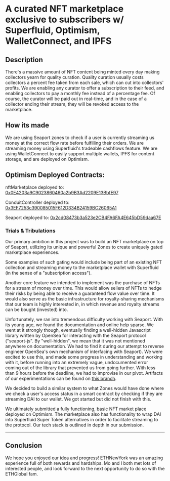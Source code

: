 # A curated NFT marketplace exclusive to subscribers w/ Superfluid, Optimism, WalletConnect, and IPFS

## Description

There's a massive amount of NFT content being minted every day making collectors yearn for quality curation. Quality curation usually costs collectors a percent fee taken from each sale, which can cut into collectors' profits. We are enabling any curator to offer a subscription to their feed, and enabling collectors to pay a monthly fee instead of a percentage fee. Of course, the curator will be paid out in real-time, and in the case of a collector ending their stream, they will be revoked access to the marketplace.

## How its made

We are using Seaport zones to check if a user is currently streaming us money at the correct flow rate before fulfilling their orders. We are streaming money using Superfluid's tradeable cashflows feature. We are using WalletConnect to easily support multiple wallets, IPFS for content storage, and are deployed on Optimism.

## Optimism Deployed Contracts:

nftMarketplace deployed to: [0x0E4203a9C9023860460a2b9B3Ad2209E13BbfE97](https://kovan-optimistic.etherscan.io/address/0x0E4203a9C9023860460a2b9B3Ad2209E13BbfE97)

ConduitController deployed to: [0x3EF7253c390085015F612D334B24159BC26065A1](https://kovan-optimistic.etherscan.io/address/0x3EF7253c390085015F612D334B24159BC26065A1)

Seaport deployed to: [0x2cd08473b3a523e2CB4FA6FA4E645bD59daa67E](https://kovan-optimistic.etherscan.io/address/0x2cd08473b3a523e2CB4FA6FA4E645bD59daa67E)

### Trials & Tribulations

Our primary ambition in this project was to build an NFT marketplace on top of Seaport, utilizing its unique and powerful Zones to create uniquely gated marketplace experiences.

Some examples of such gating would include being part of an existing NFT collection and streaming money to the marketplace wallet with Superfluid (in the sense of a "subscription access").

Another core feature we intended to implement was the purchase of NFTs for a stream of money over time. This would allow sellers of NFTs to hedge their risks by being able to receive a guaranteed flow value over time. It would also serve as the basic infrastructure for royalty-sharing mechanisms that our team is highly interested in, in which revenue and royalty streams can be bought (invested) into.

Unfortunately, we ran into tremendous difficulty working with Seaport. With its young age, we found the documentation and online help sparse. We went at it strongly though, eventually finding a well-hidden Javascript library written by OpenSea for interacting with the Seaport protocol ("seaport-js". By "well-hidden", we mean that it was not mentioned anywhere on documentation. We had to find it during our attempt to reverse engineer OpenSea's own mechanism of interfacing with Seaport). We were excited to use this, and made some progress in understanding and working with it, before running into an extremely vague, undocumented error coming out of the library that prevented us from going further. With less than 9 hours before the deadline, we had to improvise in our pivot. Artifacts of our experimentations can be found on [this branch](https://github.com/muusic-team/ethnyc/tree/migrate-to-seaport-js-library).

We decided to build a similar system to what Zones would have done where we check a user's access status in a smart contract by checking if they are streaming DAI to our wallet. We got started but did not finish with this.

We ultimately submitted a fully functioning, basic NFT market place deployed on Optimism. The marketplace also has functionality to wrap DAI into Superfluid Super Token alternatives in order to facilitate streaming to the protocol. Our tech stack is outlined in depth in our submission.

---

## Conclusion

We hope you enjoyed our idea and progress! ETHNewYork was an amazing experience full of both rewards and hardships. Mo and I both met lots of interested people, and look forward to the next opportunity to do so with the ETHGlobal fam.
